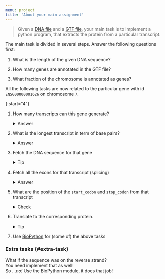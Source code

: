 ```yaml
---
menu: project
title: 'About your main assignment'
---
```


<blockquote class="task">
Given a <a
href="https://raw.githubusercontent.com/NBISweden/PythonCourse/vt17/org/Homo_sapiens.GRCh38.87.gtf.gz">DNA
file</a> and a <a
href="https://raw.githubusercontent.com/NBISweden/PythonCourse/vt17/org/Homo_sapiens.GRCh38.dna_sm.chromosome.7.fa.gz">GTF
file</a>, your main task is to implement a python program, that
extracts the protein from a particular transcript.
</blockquote>

The main task is divided in several steps. Answer the following
questions first:

1. What is the length of the given DNA sequence?

1. How many genes are annotated in the GTF file?

1. What fraction of the chromosome is annotated as genes?

All the following tasks are now related to the particular gene with id
`ENSG00000001626` on chromosome `7`.

{:start="4"}
1. How many transcripts can this gene generate?

   <details><summary>Answer</summary><section>11</section></details>

1. What is the longest transcript in term of base pairs?

   <details>
   <summary>Answer</summary>
   <section>
   <p>The transcript with id ENST00000003084 has 6132 bp and is the longest among 11 other transcripts</p>
   <p>Check its <a href="http://www.ensembl.org/Homo_sapiens/Transcript/Summary?db=core;g=ENSG00000001626;r=7:117465784-117715971;t=ENST00000003084">Ensembl data</a></p>
   <p>Notice that the last column in the GTF on the line defining that transcript should contain <code>protein_coding</code>.</p>
   </section>
   </details>

1. Fetch the DNA sequence for that gene

   <details>
   <summary>Tip</summary>
   <section>
   <p>Open the DNA file with the <code>with</code> statement and read it line by line.</p>
   <p>Ignore the first line and, in a loop, append each line to a list.</p>
   <p>Outside the loop, use the <code>join</code> function to concatenate the lines from the list.</p>
   <p><b>Avoid concatenation</b> <i>inside</i> the loop, as it is slow and wasting memory</p>
   </section>
   </details>

1. Fetch all the exons for that transcript (splicing)

   <details>
   <summary>Answer</summary>
   <section>
   <p>Your answer can be output to a file and compare to <a href="">that given file</a> (also <a href="https://www.ncbi.nlm.nih.gov/nuccore/NM_000492">available online</a>)</p>
   </section>
   </details>

1. What are the position of the `start_codon` and `stop_codon` from that transcript

   <details>
   <summary>Check</summary>
   <section>
   <p>Check that the <code>start_codon</code> is <code>ATG</code>, and <code>stop_codon</code> is <code>TTT</code></p>
   </section>
   </details>

1. Translate to the corresponding protein.

   <details>
   <summary>Tip</summary>
   <section>
   <p>The translation table is <a href="http://shawmst.org/biology/article/rna-translation-table/">depicted here</a>, and given to you in the utils.rna package</p>
   <p>You can output your results in different files and check the difference with the given results in the <a href="https://github.com/NBISweden/PythonCourse/tree/vt17">GitHub repository</a>) or online <a href="http://www.uniprot.org/uniprot/A0A024R730.fasta">here</a>) or <a href="https://www.ncbi.nlm.nih.gov/nuccore/NM_000492">here</a>).</p>
   <pre class="highlight"><code>diff filename-1 filename-2</code></pre>
   will output nothing when the files are identical.
   </section>
   </details>

1. Use [BioPython](http://biopython.org/wiki/Documentation) for (some of) the above tasks


### Extra tasks {#extra-task}

What if the sequence was on the reverse strand?<br>
You need implement that as well!<br>
So ..._no!_ Use the BioPython module, it does that job!

